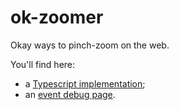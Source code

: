 # ok-zoomer

Okay ways to pinch-zoom on the web.

You'll find here:

- a [Typescript implementation](./src/index.ts);
- an [event debug page](https://danburzo.github.io/ok-zoomer/tools/debug).
